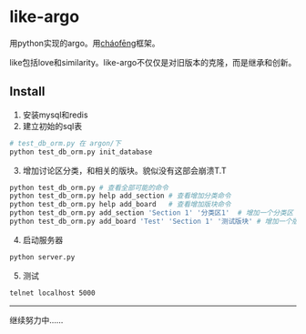 like-argo
=========

用python实现的argo。用[cháofēng](https://github.com/argo-admin/chaofeng)框架。

like包括love和similarity。like-argo不仅仅是对旧版本的克隆，而是继承和创新。

Install
-------

  1. 安装mysql和redis
  2. 建立初始的sql表
  
```bash
# test_db_orm.py 在 argon/下
python test_db_orm.py init_database
```

  3. 增加讨论区分类，和相关的版块。貌似没有这部会崩溃T.T

```bash
python test_db_orm.py # 查看全部可能的命令
python test_db_orm.py help add_section # 查看增加分类命令
python test_db_orm.py help add_board   # 查看增加版块命令
python test_db_orm.py add_section 'Section 1' '分类区1'  # 增加一个分类区
python test_db_orm.py add_board 'Test' 'Section 1' '测试版块' # 增加一个版块
```

  4. 启动服务器

```bash
python server.py
```

  5. 测试
  
```bash
telnet localhost 5000
```

-----------------------------------------

继续努力中……
